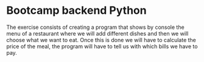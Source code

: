 # Bootcamp backend Python

The exercise consists of creating a program that shows by console the menu of a restaurant where we will add different dishes and then we will choose what we want to eat.
Once this is done we will have to calculate the price of the meal, the program will have to tell us with which bills we have to pay.
